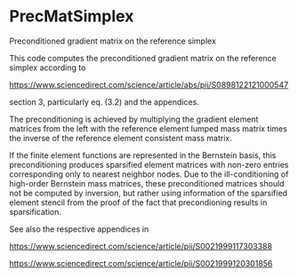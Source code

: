 # PrecMatSimplex
Preconditioned gradient matrix on the reference simplex

This code computes the preconditioned gradient matrix on the reference simplex according to

https://www.sciencedirect.com/science/article/abs/pii/S0898122121000547

section 3, particularly eq. (3.2) and the appendices.

The preconditioning is achieved by multiplying the gradient element matrices from the left with the reference element lumped mass matrix times the inverse of the reference element consistent mass matrix.

If the finite element functions are represented in the Bernstein basis, this preconditioning produces sparsified element matrices with non-zero entries corresponding only to nearest neighbor nodes. Due to the ill-conditioning of high-order Bernstein mass matrices, these preconditioned matrices should not be computed by inversion, but rather using information of the sparsified element stencil from the proof of the fact that precondioning results in sparsification.

See also the respective appendices in 

https://www.sciencedirect.com/science/article/pii/S0021999117303388

https://www.sciencedirect.com/science/article/pii/S0021999120301856
